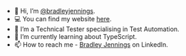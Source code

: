 - 👋 Hi, I’m [@bradleyjennings](https://github.com/bradleyjennings).
- 💻 You can find my website [here](www.bradleyjennings.co.uk).
- 👀 I’m a Technical Tester specialising in Test Automation.
- 🌱 I’m currently learning about TypeScript.
- 📫 How to reach me - [Bradley Jennings](https://www.linkedin.com/in/bradley-jennings-b55a14181/) on LinkedIn.

<!---
bradleyjennings/bradleyjennings is a ✨ special ✨ repository because its `README.md` (this file) appears on your GitHub profile.
You can click the Preview link to take a look at your changes.
--->
